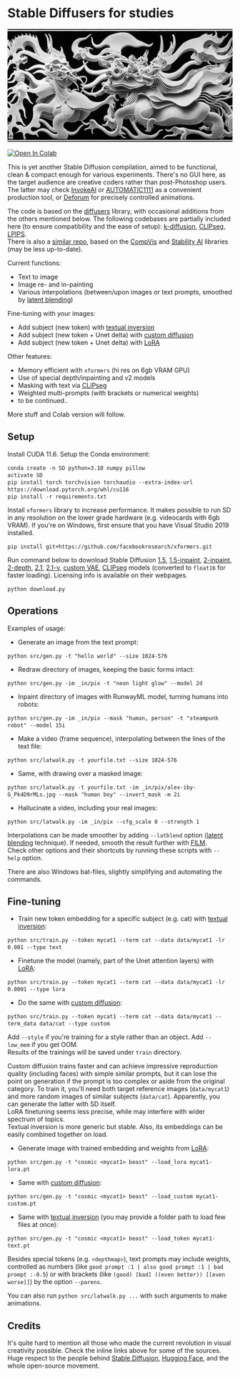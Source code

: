 # Stable Diffusers for studies

<p align='center'><img src='_in/something.jpg' /></p>

[![Open In Colab](https://colab.research.google.com/assets/colab-badge.svg)](https://colab.research.google.com/github/eps696/SDfu/blob/master/SDfu_colab.ipynb)

This is yet another Stable Diffusion compilation, aimed to be functional, clean & compact enough for various experiments. There's no GUI here, as the target audience are creative coders rather than post-Photoshop users. The latter may check [InvokeAI] or [AUTOMATIC1111](https://github.com/AUTOMATIC1111/stable-diffusion-webui) as a convenient production tool, or [Deforum] for precisely controlled animations.  

The code is based on the [diffusers] library, with occasional additions from the others mentioned below. The following codebases are partially included here (to ensure compatibility and the ease of setup): [k-diffusion](https://github.com/crowsonkb/k-diffusion), [CLIPseg], [LPIPS](https://github.com/richzhang/PerceptualSimilarity).  
There is also a [similar repo](https://github.com/eps696/SD), based on the [CompVis] and [Stability AI] libraries (may be less up-to-date).  

Current functions:
* Text to image
* Image re- and in-painting
* Various interpolations (between/upon images or text prompts, smoothed by [latent blending])

Fine-tuning with your images:
* Add subject (new token) with [textual inversion]
* Add subject (new token + Unet delta) with [custom diffusion]
* Add subject (new token + Unet delta) with [LoRA]

Other features:
* Memory efficient with `xformers` (hi res on 6gb VRAM GPU)
* Use of special depth/inpainting and v2 models
* Masking with text via [CLIPseg]
* Weighted multi-prompts (with brackets or numerical weights)
* to be continued..  

More stuff and Colab version will follow. 

## Setup

Install CUDA 11.6. Setup the Conda environment:
```
conda create -n SD python=3.10 numpy pillow 
activate SD
pip install torch torchvision torchaudio --extra-index-url https://download.pytorch.org/whl/cu116
pip install -r requirements.txt
```
Install `xformers` library to increase performance. It makes possible to run SD in any resolution on the lower grade hardware (e.g. videocards with 6gb VRAM). If you're on Windows, first ensure that you have Visual Studio 2019 installed. 
```
pip install git+https://github.com/facebookresearch/xformers.git
```
Run command below to download Stable Diffusion [1.5](https://huggingface.co/CompVis/stable-diffusion), [1.5-inpaint](https://huggingface.co/runwayml/stable-diffusion-inpainting), [2-inpaint](https://huggingface.co/stabilityai/stable-diffusion-2-inpainting), [2-depth](https://huggingface.co/stabilityai/stable-diffusion-2-depth), [2.1](https://huggingface.co/stabilityai/stable-diffusion-2-1-base), [2.1-v](https://huggingface.co/stabilityai/stable-diffusion-2-1), [custom VAE](https://huggingface.co/stabilityai/sd-vae-ft-ema), [CLIPseg] models (converted to `float16` for faster loading). Licensing info is available on their webpages.
```
python download.py
```

## Operations

Examples of usage:

* Generate an image from the text prompt:
```
python src/gen.py -t "hello world" --size 1024-576
```
* Redraw directory of images, keeping the basic forms intact:
```
python src/gen.py -im _in/pix -t "neon light glow" --model 2d
```
* Inpaint directory of images with RunwayML model, turning humans into robots:
```
python src/gen.py -im _in/pix --mask "human, person" -t "steampunk robot" --model 15i
```
* Make a video (frame sequence), interpolating between the lines of the text file:
```
python src/latwalk.py -t yourfile.txt --size 1024-576
```
* Same, with drawing over a masked image:
```
python src/latwalk.py -t yourfile.txt -im _in/pix/alex-iby-G_Pk4D9rMLs.jpg --mask "human boy" --invert_mask -m 2i
```
* Hallucinate a video, including your real images:
```
python src/latwalk.py -im _in/pix --cfg_scale 0 --strength 1
```
Interpolations can be made smoother by adding `--latblend` option ([latent blending] technique). If needed, smooth the result further with [FILM](https://github.com/google-research/frame-interpolation).  
Check other options and their shortcuts by running these scripts with `--help` option.  

There are also Windows bat-files, slightly simplifying and automating the commands. 

## Fine-tuning

* Train new token embedding for a specific subject (e.g. cat) with [textual inversion]:
```
python src/train.py --token mycat1 --term cat --data data/mycat1 -lr 0.001 --type text
```
* Finetune the model (namely, part of the Unet attention layers) with [LoRA]:
```
python src/train.py --token mycat1 --term cat --data data/mycat1 -lr 0.0001 --type lora
```
* Do the same with [custom diffusion]:
```
python src/train.py --token mycat1 --term cat --data data/mycat1 --term_data data/cat --type custom
```
Add `--style` if you're training for a style rather than an object. Add `--low_mem` if you get OOM.   
Results of the trainings will be saved under `train` directory. 

Custom diffusion trains faster and can achieve impressive reproduction quality (including faces) with simple similar prompts, but it can lose the point on generation if the prompt is too complex or aside from the original category. To train it, you'll need both target reference images (`data/mycat1`) and more random images of similar subjects (`data/cat`). Apparently, you can generate the latter with SD itself.  
LoRA finetuning seems less precise, while may interfere with wider spectrum of topics.  
Textual inversion is more generic but stable. Also, its embeddings can be easily combined together on load.  

* Generate image with trained embedding and weights from [LoRA]:
```
python src/gen.py -t "cosmic <mycat1> beast" --load_lora mycat1-lora.pt
```
* Same with [custom diffusion]:
```
python src/gen.py -t "cosmic <mycat1> beast" --load_custom mycat1-custom.pt
```
* Same with [textual inversion] (you may provide a folder path to load few files at once):
```
python src/gen.py -t "cosmic <mycat1> beast" --load_token mycat1-text.pt
```

Besides special tokens (e.g. `<depthmap>`), text prompts may include weights, controlled as numbers (like `good prompt :1 | also good prompt :1 | bad prompt :-0.5`) or with brackets (like `(good) [bad] ((even better)) [[even worse]]`) by the option `--parens`.  

You can also run `python src/latwalk.py ...` with such arguments to make animations.


## Credits

It's quite hard to mention all those who made the current revolution in visual creativity possible. Check the inline links above for some of the sources. 
Huge respect to the people behind [Stable Diffusion], [Hugging Face], and the whole open-source movement.

[Stable Diffusion]: <https://github.com/CompVis/stable-diffusion>
[diffusers]: <https://github.com/huggingface/diffusers>
[Hugging Face]: <https://huggingface.co>
[CompVis]: <https://github.com/CompVis/stable-diffusion>
[Stability AI]: <https://github.com/Stability-AI/stablediffusion>
[InvokeAI]: <https://github.com/invoke-ai/InvokeAI>
[Deforum]: <https://github.com/deforum-art/deforum-stable-diffusion>
[CLIPseg]: <https://github.com/timojl/clipseg>
[textual inversion]: <https://textual-inversion.github.io>
[custom diffusion]: <https://github.com/adobe-research/custom-diffusion>
[LoRA]: <https://github.com/cloneofsimo/lora>
[latent blending]: <https://github.com/lunarring/latentblending>